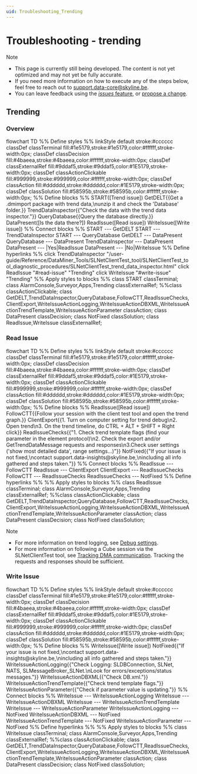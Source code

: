 ```yaml
---
uid: Troubleshooting_Trending
---
```


# Troubleshooting - trending

> [!NOTE]
>
> - This page is currently still being developed. The content is not yet optimized and may not yet be fully accurate.
> - If you need more information on how to execute any of the steps below, feel free to reach out to [support.data-core@skyline.be](mailto:support.data-core@skyline.be).
> - You can leave feedback using the [*issues* feature](xref:contributing#reporting-an-issue), or [propose a change](xref:contributing).

## Trending

### Overview

<div class="mermaid">
flowchart TD
%% Define styles %%
linkStyle default stroke:#cccccc
classDef classTerminal fill:#1e5179,stroke:#1e5179,color:#ffffff,stroke-width:0px;
classDef classDecision fill:#4baeea,stroke:#4baeea,color:#ffffff,stroke-width:0px;
classDef classExternalRef fill:#9ddaf5,stroke:#9ddaf5,color:#1E5179,stroke-width:0px;
classDef classActionClickable fill:#999999,stroke:#999999,color:#ffffff,stroke-width:0px;
classDef classAction fill:#dddddd,stroke:#dddddd,color:#1E5179,stroke-width:0px;
classDef classSolution fill:#58595b,stroke:#58595b,color:#ffffff,stroke-width:0px;
%% Define blocks %%
START([Trend issue])
GetDELT{{Get a .dmimport package with trend data,\nunzip it and check the 'Database' folder.}}
TrendDataInspector{{"Check the data with the trend data inspector."}}
QueryDatabase{{Query the database directly.}}
DataPresent([Is the data there?])
ReadIssue([Read issue])
WriteIssue([Write issue])
%% Connect blocks %%
START --- GetDELT
START --- TrendDataInspector
START --- QueryDatabase
GetDELT --- DataPresent
QueryDatabase --- DataPresent
TrendDataInspector --- DataPresent
DataPresent --- |Yes|ReadIssue
DataPresent --- |No|WriteIssue
%% Define hyperlinks %%
click TrendDataInspector "/user-guide/Reference/DataMiner_Tools/SLNetClientTest_tool/SLNetClientTest_tool_diagnostic_procedures/SLNetClientTest_trend_data_inspector.html"
click ReadIssue "#read-issue" "Trending"
click WriteIssue "#write-issue" "Trending"
%% Apply styles to blocks %%
class START classTerminal;
class AlarmConsole,Surveyor,Apps,Trending classExternalRef;
%%class classActionClickable;
class GetDELT,TrendDataInspector,QueryDatabase,FollowCTT,ReadIssueChecks,ClientExport,WriteIssueActionLogging,WriteIssueActionDBXML,WriteIssueActionTrendTemplate,WriteIssueActionParameter classAction;
class DataPresent classDecision;
class NotFixed classSolution;
class ReadIssue,WriteIssue classExternalRef;
</div>

### Read Issue

<div class="mermaid">
flowchart TD
%% Define styles %%
linkStyle default stroke:#cccccc
classDef classTerminal fill:#1e5179,stroke:#1e5179,color:#ffffff,stroke-width:0px;
classDef classDecision fill:#4baeea,stroke:#4baeea,color:#ffffff,stroke-width:0px;
classDef classExternalRef fill:#9ddaf5,stroke:#9ddaf5,color:#1E5179,stroke-width:0px;
classDef classActionClickable fill:#999999,stroke:#999999,color:#ffffff,stroke-width:0px;
classDef classAction fill:#dddddd,stroke:#dddddd,color:#1E5179,stroke-width:0px;
classDef classSolution fill:#58595b,stroke:#58595b,color:#ffffff,stroke-width:0px;
%% Define blocks %%
ReadIssue([Read issue])
FollowCTT{{Follow your session with the client test tool and open the trend graph.}}
ClientExport{{1. Turn on computer setting for trend debug\n2. Open trend\n3. On the trend timeline, do CTRL + ALT + SHIFT + Right click}}
ReadIssueChecks{{"1. Check trend template flags (find your parameter in the element protocol)\n2. Check the export and/or GetTrendDataMessage requests and responses\n3.Check user settings ('show most detailed data', range settings...)"}}
NotFixed{{"If your issue is not fixed,\ncontact support.data-insights@skyline.be,\nincluding all info gathered and steps taken."}}
%% Connect blocks %%
ReadIssue --- FollowCTT
ReadIssue --- ClientExport
ClientExport --- ReadIssueChecks
FollowCTT --- ReadIssueChecks
ReadIssueChecks --- NotFixed
%% Define hyperlinks %%
%% Apply styles to blocks %%
class ReadIssue classTerminal;
class AlarmConsole,Surveyor,Apps,Trending classExternalRef;
%%class classActionClickable;
class GetDELT,TrendDataInspector,QueryDatabase,FollowCTT,ReadIssueChecks,ClientExport,WriteIssueActionLogging,WriteIssueActionDBXML,WriteIssueActionTrendTemplate,WriteIssueActionParameter classAction;
class DataPresent classDecision;
class NotFixed classSolution;
</div>

> [!NOTE]
>
> - For more information on trend logging, see [Debug settings](xref:Computer_settings#debug-settings).
> - For more information on following a Cube session via the SLNetClientTest tool, see [Tracking DMA communication](xref:SLNetClientTest_tracking_dma_communication). Tracking the requests and responses should be sufficient.

### Write Issue

<div class="mermaid">
flowchart TD
%% Define styles %%
linkStyle default stroke:#cccccc
classDef classTerminal fill:#1e5179,stroke:#1e5179,color:#ffffff,stroke-width:0px;
classDef classDecision fill:#4baeea,stroke:#4baeea,color:#ffffff,stroke-width:0px;
classDef classExternalRef fill:#9ddaf5,stroke:#9ddaf5,color:#1E5179,stroke-width:0px;
classDef classActionClickable fill:#999999,stroke:#999999,color:#ffffff,stroke-width:0px;
classDef classAction fill:#dddddd,stroke:#dddddd,color:#1E5179,stroke-width:0px;
classDef classSolution fill:#58595b,stroke:#58595b,color:#ffffff,stroke-width:0px;
%% Define blocks %%
WriteIssue([Write issue])
NotFixed{{"If your issue is not fixed,\ncontact support.data-insights@skyline.be,\nincluding all info gathered and steps taken."}}
WriteIssueActionLogging{{"Check Logging: SLDBConnection, SLNet, <br>NATS, SLMessageBroker_SLNet.\nLook for errors/exceptions/status messages."}}
WriteIssueActionDBXML{{"Check DB.xml."}}
WriteIssueActionTrendTemplate{{"Check trend template flags."}}
WriteIssueActionParameter{{"Check if parameter value is updating."}}
%% Connect blocks %%
WriteIssue --- WriteIssueActionLogging
WriteIssue --- WriteIssueActionDBXML
WriteIssue --- WriteIssueActionTrendTemplate
WriteIssue --- WriteIssueActionParameter
WriteIssueActionLogging --- NotFixed
WriteIssueActionDBXML --- NotFixed
WriteIssueActionTrendTemplate --- NotFixed
WriteIssueActionParameter --- NotFixed
%% Define hyperlinks %%
%% Apply styles to blocks %%
class WriteIssue classTerminal;
class AlarmConsole,Surveyor,Apps,Trending classExternalRef;
%%class classActionClickable;
class GetDELT,TrendDataInspector,QueryDatabase,FollowCTT,ReadIssueChecks,ClientExport,WriteIssueActionLogging,WriteIssueActionDBXML,WriteIssueActionTrendTemplate,WriteIssueActionParameter classAction;
class DataPresent classDecision;
class NotFixed classSolution;
</div>
